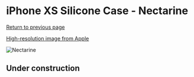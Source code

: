 # iPhone XS Silicone Case - Nectarine

[Return to previous page](/iphone_x)

[High-resolution image from Apple](https://store.storeimages.cdn-apple.com/8756/as-images.apple.com/is/MTFF2?wid=4500&hei=4500&fmt=png)

<div style="width: 500px"><img src="/everyphone/MTFF2.png" alt="Nectarine"></div>

## Under construction
